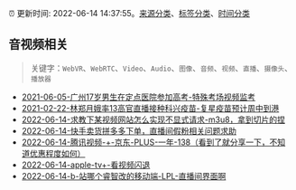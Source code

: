 :alarm_clock: 更新时间: 2022-06-14 14:37:55。[来源分类](../README.md)、[标签分类](../TAGS.md)、[时间分类](../TIMELINE.md)

## 音视频相关


> 关键字：`WebVR`、`WebRTC`、`Video`、`Audio`、`图像`、`音频`、`视频`、`直播`、`摄像头`、`播放器`



- [2021-06-05-广州17岁男生在定点医院参加高考-特殊考场视频监考](https://m.caixin.com/m/2021-06-05/101723418.html) 
- [2021-02-22-林郑月娥率13高官直播接种科兴疫苗-复星疫苗预计周中到港](https://m.caixin.com/m/2021-02-22/101665724.html) 
- [2022-06-14-求教下某视频网站怎么实现不显式请求-m3u8，拿到切片的捏](https://www.v2ex.com/t/859635) 
- [2022-06-14-快手卖货拼多多下单，直播间假粉相关问题求助](https://www.v2ex.com/t/859617) 
- [2022-06-14-腾讯视频-+-京东-PLUS-一年-138（看到了就分享一下，不知道优惠程度如何）](https://www.v2ex.com/t/859608) 
- [2022-06-14-apple-tv+-看视频闪退](https://www.v2ex.com/t/859606) 
- [2022-06-14-b-站哪个睿智改的移动端-LPL-直播间界面啊](https://www.v2ex.com/t/859603) 
